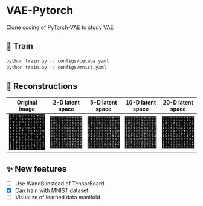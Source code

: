 # VAE-Pytorch
Clone coding of [PyTorch-VAE](https://github.com/AntixK/PyTorch-VAE/tree/master) to study VAE

## 🚀 Train
```bash
python train.py -c configs/celeba.yaml
python train.py -c configs/mnist.yaml
```

## 📸 Reconstructions
| Original image                  | 2-D latent space             | 5-D latent space             | 10-D latent space             | 20-D latent space             |
|:-------------------------------:|:----------------------------:|:----------------------------:|:-----------------------------:|:-----------------------------:|
| ![](images/recons_original.png) | ![](images/recons_dim_2.png) | ![](images/recons_dim_5.png) | ![](images/recons_dim_10.png) | ![](images/recons_dim_20.png) |

## ✨ New features
- [ ] Use WandB instead of TensorBoard
- [x] Can train with MNIST dataset
- [ ] Visualize of learned data manifold